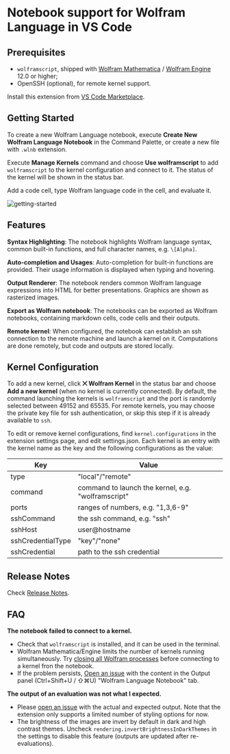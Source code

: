 # Notebook support for Wolfram Language in VS Code

## Prerequisites

- `wolframscript`, shipped with [Wolfram Mathematica](https://www.wolfram.com/mathematica/) / [Wolfram Engine](https://www.wolfram.com/engine/) 12.0 or higher;
- OpenSSH (optional), for remote kernel support.

Install this extension from [VS Code Marketplace](https://marketplace.visualstudio.com/items?itemName=njpipeorgan.wolfram-language-notebook).

## Getting Started

To create a new Wolfram Language notebook, execute **Create New Wolfram Language Notebook** in the Command Palette, or create a new file with `.wlnb` extension. 

Execute **Manage Kernels** command and choose **Use wolframscript** to add `wolframscript` to the kernel configuration and connect to it. The status of the kernel will be shown in the status bar. 

Add a code cell, type Wolfram language code  in the cell, and evaluate it. 

![getting-started](images/getting-started.gif)

## Features

**Syntax Highlighting**: The notebook highlights Wolfram language syntax, common built-in functions, and full character names, e.g. `\[Alpha]`.

**Auto-completion and Usages**: Auto-completion for built-in functions are provided. Their usage information is displayed when typing and hovering.

**Output Renderer**: The notebook renders common Wolfram language expressions into HTML for better presentations. Graphics are shown as rasterized images.

**Export as Wolfram notebook**: The notebooks can be exported as Wolfram notebooks, containing markdown cells, code cells and their outputs.

**Remote kernel**: When configured, the notebook can establish an ssh connection to the remote machine and launch a kernel on it. Computations are done remotely, but code and outputs are stored locally.

## Kernel Configuration

To add a new kernel, click **⨉ Wolfram Kernel** in the status bar and choose **Add a new kernel** (when no kernel is currently connected). By default, the command launching the kernels is `wolframscript` and the port is randomly selected between 49152 and 65535. For remote kernels, you may choose the private key file for ssh authentication, or skip this step if it is already available to `ssh`.

To edit or remove kernel configurations, find `kernel.configurations` in the extension settings page, and edit settings.json. Each kernel is an entry with the kernel name as the key and the following configurations as the value: 

| Key               | Value                                              |
|-------------------|----------------------------------------------------|
| type              | "local"/"remote"                                   |
| command           | command to launch the kernel, e.g. "wolframscript" |
| ports             | ranges of numbers, e.g. "1,3,6-9"                  |
| sshCommand        | the ssh command, e.g. "ssh"                        |
| sshHost           | user@hostname                                      |
| sshCredentialType | "key"/"none"                                       |
| sshCredential     | path to the ssh credential                         |

## Release Notes

Check [Release Notes](https://github.com/njpipeorgan/wolfram-language-notebook/wiki/Release-Notes).

## FAQ

**The notebook failed to connect to a kernel.**

  - Check that `wolframscript` is installed, and it can be used in the terminal.
  - Wolfram Mathematica/Engine limits the number of kernels running simultaneously. Try [closing all Wolfram processes](https://support.wolfram.com/36360) before connecting to a kernel fron the notebook.
  - If the problem persists, [Open an issue](https://github.com/njpipeorgan/wolfram-language-notebook/issues) with the content in the Output panel (Ctrl+Shift+U / ⇧⌘U) "Wolfram Language Notebook" tab.

**The output of an evaluation was not what I expected.**

  - Please [open an issue](https://github.com/njpipeorgan/wolfram-language-notebook/issues) with the actual and expected output. Note that the extension only supports a limited number of styling options for now. 
  - The brightness of the images are invert by default in dark and high contrast themes. Uncheck `rendering.invertBrightnessInDarkThemes` in the settings to disable this feature (outputs are updated after re-evaluations). 
